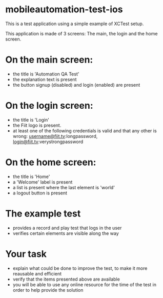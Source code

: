 # mobileautomation-test-ios

This is a test application using a simple example of XCTest setup.

This application is made of 3 screens: The main, the login and the home screen.

# On the main screen:
- the title is 'Automation QA Test'
- the explanation text is present
- the button signup (disabled) and login (enabled) are present

# On the login screen:
- the title is 'Login'
- the Fiit logo is present.
- at least one of the following credentials is valid and that any other is wrong: username@fiit.tv:longpassword, login@fiit.tv:verystrongpassword

# On the home screen:
- the title is 'Home'
- a 'Welcome' label is present
- a list is present where the last element is 'world'
- a logout button is present

# The example test
- provides a record and play test that logs in the user
- verifies certain elements are visible along the way

# Your task
- explain what could be done to improve the test, to make it more reausable and efficient
- verify that the items presented above are available
- you will be able to use any online resource for the time of the test in order to help provide the solution
